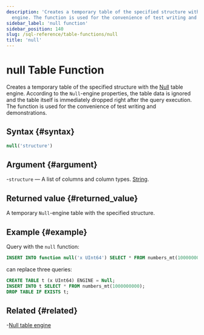 ```yaml
---
description: 'Creates a temporary table of the specified structure with the Null table
  engine. The function is used for the convenience of test writing and demonstrations.'
sidebar_label: 'null function'
sidebar_position: 140
slug: /sql-reference/table-functions/null
title: 'null'
---
```


# null Table Function

Creates a temporary table of the specified structure with the [Null](../../engines/table-engines/special/null.md) table engine. According to the `Null`-engine properties, the table data is ignored and the table itself is immediately dropped right after the query execution. The function is used for the convenience of test writing and demonstrations.

## Syntax {#syntax}

```sql
null('structure')
```

## Argument {#argument}

-`structure` — A list of columns and column types. [String](../../sql-reference/data-types/string.md).

## Returned value {#returned_value}

A temporary `Null`-engine table with the specified structure.

## Example {#example}

Query with the `null` function:

```sql
INSERT INTO function null('x UInt64') SELECT * FROM numbers_mt(1000000000);
```

can replace three queries:

```sql
CREATE TABLE t (x UInt64) ENGINE = Null;
INSERT INTO t SELECT * FROM numbers_mt(1000000000);
DROP TABLE IF EXISTS t;
```

## Related {#related}

-[Null table engine](../../engines/table-engines/special/null.md)
